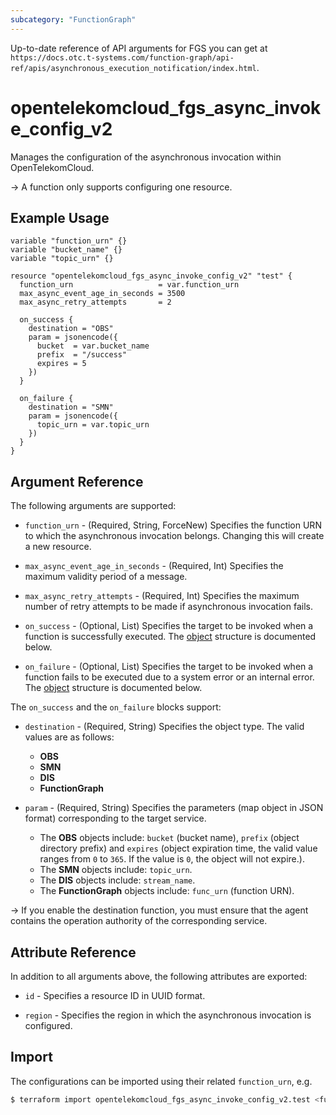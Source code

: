 ```yaml
---
subcategory: "FunctionGraph"
---
```


Up-to-date reference of API arguments for FGS you can get at
`https://docs.otc.t-systems.com/function-graph/api-ref/apis/asynchronous_execution_notification/index.html`.

# opentelekomcloud_fgs_async_invoke_config_v2

Manages the configuration of the asynchronous invocation within OpenTelekomCloud.

-> A function only supports configuring one resource.

## Example Usage

```hcl
variable "function_urn" {}
variable "bucket_name" {}
variable "topic_urn" {}

resource "opentelekomcloud_fgs_async_invoke_config_v2" "test" {
  function_urn                   = var.function_urn
  max_async_event_age_in_seconds = 3500
  max_async_retry_attempts       = 2

  on_success {
    destination = "OBS"
    param = jsonencode({
      bucket  = var.bucket_name
      prefix  = "/success"
      expires = 5
    })
  }

  on_failure {
    destination = "SMN"
    param = jsonencode({
      topic_urn = var.topic_urn
    })
  }
}
```

## Argument Reference

The following arguments are supported:

* `function_urn` - (Required, String, ForceNew) Specifies the function URN to which the asynchronous invocation belongs.
  Changing this will create a new resource.

* `max_async_event_age_in_seconds` - (Required, Int) Specifies the maximum validity period of a message.

* `max_async_retry_attempts` - (Required, Int) Specifies the maximum number of retry attempts to be made if
  asynchronous invocation fails.

* `on_success` - (Optional, List) Specifies the target to be invoked when a function is successfully executed.
  The [object](#functiongraph_destination_config) structure is documented below.

* `on_failure` - (Optional, List) Specifies the target to be invoked when a function fails to be executed due to a
  system error or an internal error.
  The [object](#functiongraph_destination_config) structure is documented below.

<a name="functiongraph_destination_config"></a>
The `on_success` and the `on_failure` blocks support:

* `destination` - (Required, String) Specifies the object type.
  The valid values are as follows:
    + **OBS**
    + **SMN**
    + **DIS**
    + **FunctionGraph**

* `param` - (Required, String) Specifies the parameters (map object in JSON format) corresponding to the target service.
    + The **OBS** objects include: `bucket` (bucket name), `prefix` (object directory prefix) and `expires` (object
      expiration time, the valid value ranges from `0` to `365`. If the value is `0`, the object will not expire.).
    + The **SMN** objects include: `topic_urn`.
    + The **DIS** objects include: `stream_name`.
    + The **FunctionGraph** objects include: `func_urn` (function URN).

-> If you enable the destination function, you must ensure that the agent contains the operation authority of the
corresponding service.

## Attribute Reference

In addition to all arguments above, the following attributes are exported:

* `id` - Specifies a resource ID in UUID format.

* `region` - Specifies the region in which the asynchronous invocation is configured.

## Import

The configurations can be imported using their related `function_urn`, e.g.

```bash
$ terraform import opentelekomcloud_fgs_async_invoke_config_v2.test <function_urn>
```

